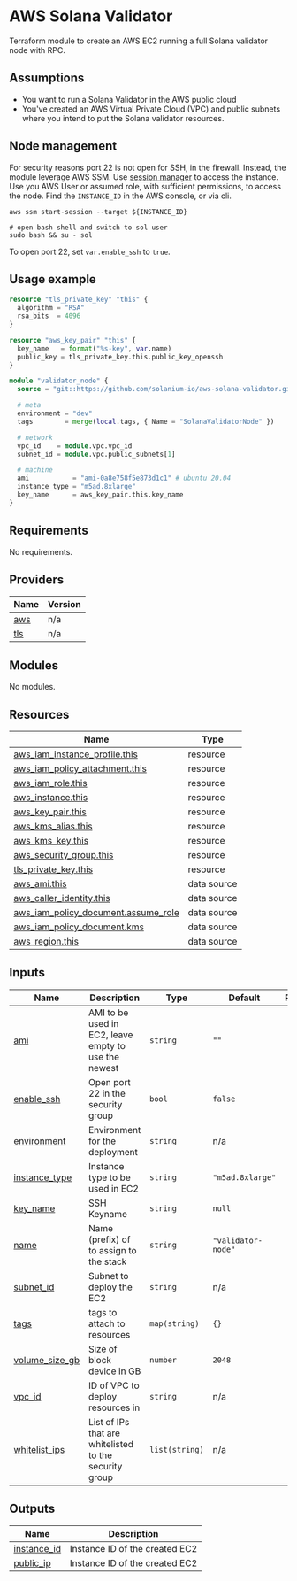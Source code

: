 # AWS Solana Validator

Terraform module to create an AWS EC2 running a full Solana validator node with RPC.

## Assumptions

- You want to run a Solana Validator in the AWS public cloud
- You've created an AWS Virtual Private Cloud (VPC) and public subnets where you intend to put the Solana validator resources.

## Node management

For security reasons port 22 is not open for SSH, in the firewall.
Instead, the module leverage AWS SSM.
Use [session manager](https://docs.aws.amazon.com/systems-manager/latest/userguide/session-manager-getting-started-enable-ssh-connections.html)
to access the instance.
Use you AWS User or assumed role, with sufficient permissions, to access the node.
Find the `INSTANCE_ID` in the AWS console, or via cli.

```shell
aws ssm start-session --target ${INSTANCE_ID}

# open bash shell and switch to sol user 
sudo bash && su - sol
```

To open port 22, set `var.enable_ssh` to `true`.

## Usage example

```terraform
resource "tls_private_key" "this" {
  algorithm = "RSA"
  rsa_bits  = 4096
}

resource "aws_key_pair" "this" {
  key_name   = format("%s-key", var.name)
  public_key = tls_private_key.this.public_key_openssh
}

module "validator_node" {
  source = "git::https://github.com/solanium-io/aws-solana-validator.git?v1.0.0"

  # meta
  environment = "dev"
  tags        = merge(local.tags, { Name = "SolanaValidatorNode" })

  # network
  vpc_id    = module.vpc.vpc_id
  subnet_id = module.vpc.public_subnets[1]

  # machine
  ami           = "ami-0a8e758f5e873d1c1" # ubuntu 20.04
  instance_type = "m5ad.8xlarge"
  key_name      = aws_key_pair.this.key_name
}
```

<!-- BEGIN_TF_DOCS -->
## Requirements

No requirements.

## Providers

| Name | Version |
|------|---------|
| <a name="provider_aws"></a> [aws](#provider\_aws) | n/a |
| <a name="provider_tls"></a> [tls](#provider\_tls) | n/a |

## Modules

No modules.

## Resources

| Name | Type |
|------|------|
| [aws_iam_instance_profile.this](https://registry.terraform.io/providers/hashicorp/aws/latest/docs/resources/iam_instance_profile) | resource |
| [aws_iam_policy_attachment.this](https://registry.terraform.io/providers/hashicorp/aws/latest/docs/resources/iam_policy_attachment) | resource |
| [aws_iam_role.this](https://registry.terraform.io/providers/hashicorp/aws/latest/docs/resources/iam_role) | resource |
| [aws_instance.this](https://registry.terraform.io/providers/hashicorp/aws/latest/docs/resources/instance) | resource |
| [aws_key_pair.this](https://registry.terraform.io/providers/hashicorp/aws/latest/docs/resources/key_pair) | resource |
| [aws_kms_alias.this](https://registry.terraform.io/providers/hashicorp/aws/latest/docs/resources/kms_alias) | resource |
| [aws_kms_key.this](https://registry.terraform.io/providers/hashicorp/aws/latest/docs/resources/kms_key) | resource |
| [aws_security_group.this](https://registry.terraform.io/providers/hashicorp/aws/latest/docs/resources/security_group) | resource |
| [tls_private_key.this](https://registry.terraform.io/providers/hashicorp/tls/latest/docs/resources/private_key) | resource |
| [aws_ami.this](https://registry.terraform.io/providers/hashicorp/aws/latest/docs/data-sources/ami) | data source |
| [aws_caller_identity.this](https://registry.terraform.io/providers/hashicorp/aws/latest/docs/data-sources/caller_identity) | data source |
| [aws_iam_policy_document.assume_role](https://registry.terraform.io/providers/hashicorp/aws/latest/docs/data-sources/iam_policy_document) | data source |
| [aws_iam_policy_document.kms](https://registry.terraform.io/providers/hashicorp/aws/latest/docs/data-sources/iam_policy_document) | data source |
| [aws_region.this](https://registry.terraform.io/providers/hashicorp/aws/latest/docs/data-sources/region) | data source |

## Inputs

| Name | Description | Type | Default | Required |
|------|-------------|------|---------|:--------:|
| <a name="input_ami"></a> [ami](#input\_ami) | AMI to be used in EC2, leave empty to use the newest | `string` | `""` | no |
| <a name="input_enable_ssh"></a> [enable\_ssh](#input\_enable\_ssh) | Open port 22 in the security group | `bool` | `false` | no |
| <a name="input_environment"></a> [environment](#input\_environment) | Environment for the deployment | `string` | n/a | yes |
| <a name="input_instance_type"></a> [instance\_type](#input\_instance\_type) | Instance type to be used in EC2 | `string` | `"m5ad.8xlarge"` | no |
| <a name="input_key_name"></a> [key\_name](#input\_key\_name) | SSH Keyname | `string` | `null` | no |
| <a name="input_name"></a> [name](#input\_name) | Name (prefix) of to assign to the stack | `string` | `"validator-node"` | no |
| <a name="input_subnet_id"></a> [subnet\_id](#input\_subnet\_id) | Subnet to deploy the EC2 | `string` | n/a | yes |
| <a name="input_tags"></a> [tags](#input\_tags) | tags to attach to resources | `map(string)` | `{}` | no |
| <a name="input_volume_size_gb"></a> [volume\_size\_gb](#input\_volume\_size\_gb) | Size of block device in GB | `number` | `2048` | no |
| <a name="input_vpc_id"></a> [vpc\_id](#input\_vpc\_id) | ID of VPC to deploy resources in | `string` | n/a | yes |
| <a name="input_whitelist_ips"></a> [whitelist\_ips](#input\_whitelist\_ips) | List of IPs that are whitelisted to the security group | `list(string)` | n/a | yes |

## Outputs

| Name | Description |
|------|-------------|
| <a name="output_instance_id"></a> [instance\_id](#output\_instance\_id) | Instance ID of the created EC2 |
| <a name="output_public_ip"></a> [public\_ip](#output\_public\_ip) | Instance ID of the created EC2 |
<!-- END_TF_DOCS -->
